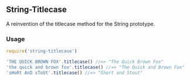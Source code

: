 ## String-Titlecase

A reinvention of the titlecase method for the String prototype.

### Usage

```javascript
require('string-titlecase')

'THE QUICK BROWN FOX'.titlecase() //=> "The Quick Brown Fox"
'the quick and brown fox'.titlecase() //=> "The Quick and Brown Fox"
'sHoRt AnD sToUt'.titlecase() //=> "Short and Stout"
```
